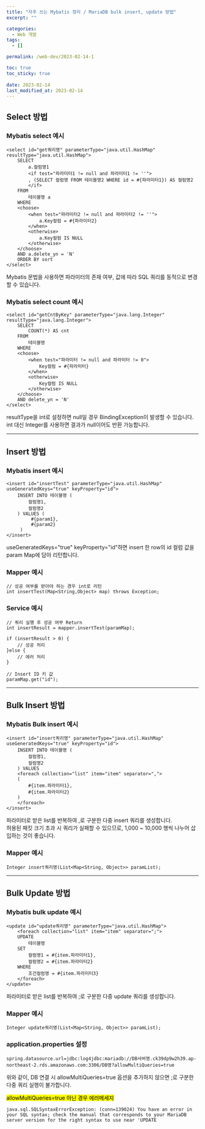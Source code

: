 ```yaml
---
title: "자주 쓰는 Mybatis 정리 / MariaDB bulk insert, update 방법"
excerpt: ""

categories:
  - Web 개발
tags:
  - []

permalink: /web-dev/2023-02-14-1

toc: true
toc_sticky: true
 
date: 2023-02-14
last_modified_at: 2023-02-14
---
```


## Select 방법

### Mybatis select 예시
```
<select id="get쿼리명" parameterType="java.util.HashMap" resultType="java.util.HashMap">
	SELECT
		a.컬럼명1
		<if test="파라미터1 != null and 파라미터1 != ''">
		, (SELECT 컬럼명 FROM 테이블명2 WHERE id = #{파라미터1}) AS 컬럼명2
		</if>
	FROM
		테이블명 a
	WHERE
	<choose>
		<when test="파라미터2 != null and 파라미터2 != ''">
			a.Key컬럼 = #{파라미터2}
		</when>
		<otherwise>
			a.Key컬럼 IS NULL
		</otherwise>
	</choose>
	AND a.delete_yn = 'N'
	ORDER BY sort
</select>
```
Mybatis 문법을 사용하면 파라미터의 존재 여부, 값에 따라 SQL 쿼리를 동적으로 변경할 수 있습니다.

### Mybatis select count 예시
```
<select id="getCntByKey" parameterType="java.lang.Integer" resultType="java.lang.Integer">
	SELECT
		COUNT(*) AS cnt
	FROM
		테이블명
	WHERE
	<choose>
		<when test="파라미터 != null and 파라미터 != 0">
			Key컬럼 = #{파라미터}
		</when>
		<otherwise>
			Key컬럼 IS NULL
		</otherwise>
	</choose>
	AND delete_yn = 'N'
</select>
```
resultType을 int로 설정하면 null일 경우 BindingException이 발생할 수 있습니다.  
int 대신 Integer를 사용하면 결과가 null이어도 반환 가능합니다.

---

## Insert 방법

### Mybatis insert 예시
```
<insert id="insertTest" parameterType="java.util.HashMap" useGeneratedKeys="true" keyProperty="id">
    INSERT INTO 테이블명 (
        컬럼명1,
        컬럼명2
    ) VALUES (
         #{param1},
         #{param2}
     )
</insert>
```
useGeneratedKeys="true" keyProperty="id"하면 insert 한 row의 id 컬럼 값을 param Map에 담아 리턴합니다.

### Mapper 예시
```
// 성공 여부를 받아야 하는 경우 int로 리턴
int insertTest(Map<String,Object> map) throws Exception;
```

### Service 예시
```
// 쿼리 실행 후 성공 여부 Return
int insertResult = mapper.insertTest(paramMap);

if (insertResult > 0) {
	// 성공 처리
}else {
	// 에러 처리
}

// Insert ID 키 값
paramMap.get("id");
```

---

## Bulk Insert 방법

### Mybatis Bulk insert 예시
```
<insert id="insert쿼리명" parameterType="java.util.HashMap" useGeneratedKeys="true" keyProperty="id">
	INSERT INTO 테이블명 (
		컬럼명1,
		컬럼명2
	) VALUES
	<foreach collection="list" item="item" separator=",">
	(
		#{item.파라미터1},
		#{item.파라미터2}
	)
	</foreach>
</insert>
```
파라미터로 받은 list를 반복하여 ,로 구분한 다중 insert 쿼리를 생성합니다.  
허용된 패킷 크기 초과 시 쿼리가 실패할 수 있으므로, 1,000 ~ 10,000 행씩 나누어 삽입하는 것이 좋습니다.

### Mapper 예시
```
Integer insert쿼리명(List<Map<String, Object>> paramList);
```

---

## Bulk Update 방법

### Mybatis bulk update 예시
```
<update id="update쿼리명" parameterType="java.util.HashMap">
    <foreach collection="list" item="item" separator=";">
    UPDATE
        테이블명
    SET
        컬럼명1 = #{item.파라미터1},
        컬럼명2 = #{item.파라미터2}
    WHERE
        조건컬럼명 = #{item.파라미터3}
    </foreach>
</update>
```
파라미터로 받은 list를 반복하여 ;로 구분한 다중 update 쿼리를 생성합니다.

### Mapper 예시
```
Integer update쿼리명(List<Map<String, Object>> paramList);
```

### application.properties 설정
```
spring.datasource.url=jdbc:log4jdbc:mariadb://DB서버명.ck39dp9w2h39.ap-northeast-2.rds.amazonaws.com:3306/DB명?allowMultiQueries=true
```
위와 같이, DB 연결 시 allowMultiQueries=true 옵션을 추가하지 않으면 ;로 구분한 다중 쿼리 실행이 불가합니다.

<mark>allowMultiQueries=true 아닌 경우 에러메세지</mark>
```
java.sql.SQLSyntaxErrorException: (conn=139024) You have an error in your SQL syntax; check the manual that corresponds to your MariaDB server version for the right syntax to use near 'UPDATE
```
